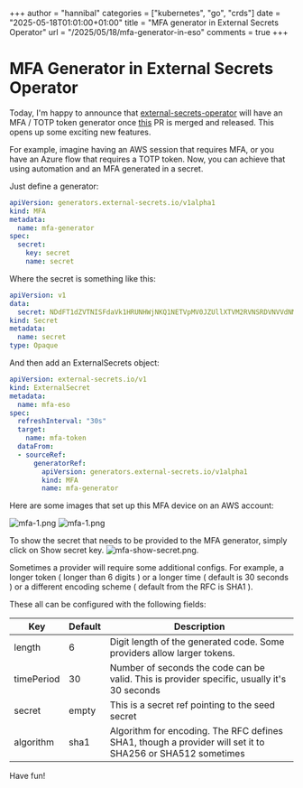 +++
author = "hannibal"
categories = ["kubernetes", "go", "crds"]
date = "2025-05-18T01:01:00+01:00"
title = "MFA generator in External Secrets Operator"
url = "/2025/05/18/mfa-generator-in-eso"
comments = true
+++

# MFA Generator in External Secrets Operator

Today, I'm happy to announce that [external-secrets-operator](https://github.com/external-secrets/external-secrets) will have an MFA / TOTP token generator once
[this](https://github.com/external-secrets/external-secrets/pull/4790) PR is merged and released. This opens up some exciting new features.

For example, imagine having an AWS session that requires MFA, or you have an Azure flow that requires a TOTP token. Now, you can achieve that using automation
and an MFA generated in a secret.

Just define a generator:
```yaml
apiVersion: generators.external-secrets.io/v1alpha1
kind: MFA
metadata:
  name: mfa-generator
spec:
  secret:
    key: secret
    name: secret
```

Where the secret is something like this:
```yaml
apiVersion: v1
data:
  secret: NDdFT1dZVTNISFdaVk1HRUNHWjNKQ1NETVpMV0JZUllXTVM2RVNSRDVNVVdNM0NVWVNCM0I0TlVDUUNCTkw0Sg==
kind: Secret
metadata:
  name: secret
type: Opaque
```

And then add an ExternalSecrets object:
```yaml
apiVersion: external-secrets.io/v1
kind: ExternalSecret
metadata:
  name: mfa-eso
spec:
  refreshInterval: "30s"
  target:
    name: mfa-token
  dataFrom:
  - sourceRef:
      generatorRef:
        apiVersion: generators.external-secrets.io/v1alpha1
        kind: MFA
        name: mfa-generator
```

Here are some images that set up this MFA device on an AWS account:

![mfa-1.png](/img/2025/05/mfa-1.png)
![mfa-1.png](/img/2025/05/mfa-2.png)

To show the secret that needs to be provided to the MFA generator, simply click on Show secret key.
![mfa-show-secret.png](/img/2025/05/mfa-show-secret.png).

Sometimes a provider will require some additional configs. For example, a longer token ( longer than 6 digits ) or a longer time ( default is 30 seconds ) or a different encoding scheme ( default from the RFC is SHA1 ).

These all can be configured with the following fields:

| Key        | Default  | Description                                                                                                    |
|------------|----------|----------------------------------------------------------------------------------------------------------------|
| length     | 6        | Digit length of the generated code. Some providers allow larger tokens.                                        |
| timePeriod | 30       | Number of seconds the code can be valid. This is provider specific, usually it's 30 seconds                    |
| secret     | empty    | This is a secret ref pointing to the seed secret                                                               |
| algorithm  | sha1     | Algorithm for encoding. The RFC defines SHA1, though a provider will set it to SHA256 or SHA512 sometimes      |

Have fun!